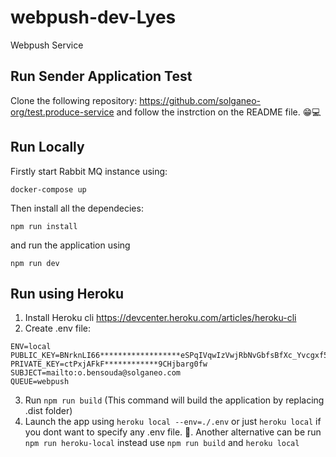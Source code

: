 # webpush-dev-Lyes

Webpush Service

## Run Sender Application Test

Clone the following repository: https://github.com/solganeo-org/test.produce-service and follow the instrction on the README file. 😁💻

## Run Locally

Firstly start Rabbit MQ instance using:

    docker-compose up

Then install all the dependecies:

    npm run install

and run the application using

    npm run dev


## Run using Heroku


1. Install Heroku cli https://devcenter.heroku.com/articles/heroku-cli
2. Create .env file:

```
ENV=local
PUBLIC_KEY=BNrknLI66******************eSPqIVqwIzVwjRbNvGbfsBfXc_Yvcgxf5eMTz9P2WcgGXgEws
PRIVATE_KEY=ctPxjAFkF************9CHjbarg0fw
SUBJECT=mailto:o.bensouda@solganeo.com
QUEUE=webpush
```

3. Run `npm run build` (This command will build the application by replacing .dist folder)
4. Launch the app using `heroku local --env=./.env` or just `heroku local` if you dont want to specify any .env file. 🚀. Another alternative can be run `npm run heroku-local` instead use `npm run build` and `heroku local`

